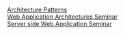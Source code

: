 [Architecture Patterns](Architecture-Patterns)
<br/>
[Web Application Architectures Seminar](Web-Application-Architectures-Seminar)
<br/>
[Server side Web Application Seminar](Server-side-Web-Application-Seminar)